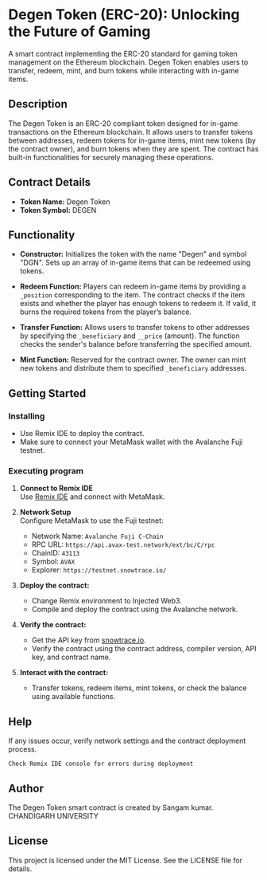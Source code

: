# Degen Token (ERC-20): Unlocking the Future of Gaming

A smart contract implementing the ERC-20 standard for gaming token management on the Ethereum blockchain. Degen Token enables users to transfer, redeem, mint, and burn tokens while interacting with in-game items.

## Description

The Degen Token is an ERC-20 compliant token designed for in-game transactions on the Ethereum blockchain. It allows users to transfer tokens between addresses, redeem tokens for in-game items, mint new tokens (by the contract owner), and burn tokens when they are spent. The contract has built-in functionalities for securely managing these operations.

## Contract Details

- **Token Name:** Degen Token
- **Token Symbol:** DEGEN

## Functionality

- **Constructor:** Initializes the token with the name "Degen" and symbol "DGN". Sets up an array of in-game items that can be redeemed using tokens.

- **Redeem Function:** Players can redeem in-game items by providing a `_position` corresponding to the item. The contract checks if the item exists and whether the player has enough tokens to redeem it. If valid, it burns the required tokens from the player’s balance.

- **Transfer Function:** Allows users to transfer tokens to other addresses by specifying the `_beneficiary` and `__price` (amount). The function checks the sender's balance before transferring the specified amount.

- **Mint Function:** Reserved for the contract owner. The owner can mint new tokens and distribute them to specified `_beneficiary` addresses.

## Getting Started

### Installing

* Use Remix IDE to deploy the contract.
* Make sure to connect your MetaMask wallet with the Avalanche Fuji testnet.

### Executing program

1. **Connect to Remix IDE**  
   Use [Remix IDE](https://remix.ethereum.org/) and connect with MetaMask.
   
2. **Network Setup**  
   Configure MetaMask to use the Fuji testnet:  
   - Network Name: `Avalanche Fuji C-Chain`
   - RPC URL: `https://api.avax-test.network/ext/bc/C/rpc`
   - ChainID: `43113`
   - Symbol: `AVAX`
   - Explorer: `https://testnet.snowtrace.io/`

3. **Deploy the contract:**
   - Change Remix environment to Injected Web3.
   - Compile and deploy the contract using the Avalanche network.

4. **Verify the contract:**
   - Get the API key from [snowtrace.io](https://testnet.snowtrace.io/).
   - Verify the contract using the contract address, compiler version, API key, and contract name.

5. **Interact with the contract:**
   - Transfer tokens, redeem items, mint tokens, or check the balance using available functions.

## Help

If any issues occur, verify network settings and the contract deployment process.

```
Check Remix IDE console for errors during deployment
```

## Author

The Degen Token smart contract is created by Sangam kumar.
CHANDIGARH UNIVERSITY


## License

This project is licensed under the MIT License. See the LICENSE file for details.
